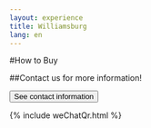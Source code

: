 ```yaml
---
layout: experience
title: Williamsburg
lang: en
---
```


#How to Buy

##Contact us for more information!

<!-- Button trigger modal -->
<button class="btn btn-primary btn-lg" data-toggle="modal" data-target="#weChatQr">
  See contact information
</button>

<!-- Modal -->
{% include weChatQr.html %}
